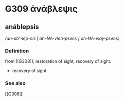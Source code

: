 # G309 ἀνάβλεψις

## anáblepsis

_(an-ab'-lep-sis | ah-NA-vleh-psees | ah-NA-vlay-psees)_

### Definition

from [[G308]]; restoration of sight; recovery of sight.

- recovery of sight

### See also

[[G308]]

